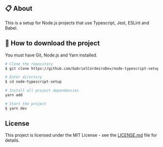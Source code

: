 ## 📋 About

This is a setup for Node.js projects that use Typescript, Jest, ESLint and Babel.

## 📁 How to download the project

You must have Git, Node.js and Yarn installed.

```bash
# Clone the repository
$ git clone https://github.com/GabrielCordeiroDev/node-typescript-setup

# Enter directory
$ cd node-typescript-setup

# Install all project dependencies
yarn add

# Start the project
$ yarn dev
```

## License

This project is licensed under the MIT License - see the [LICENSE.md](https://github.com/GabrielCordeiroDev/node-typescript-setup/blob/master/LICENSE) file for details.
